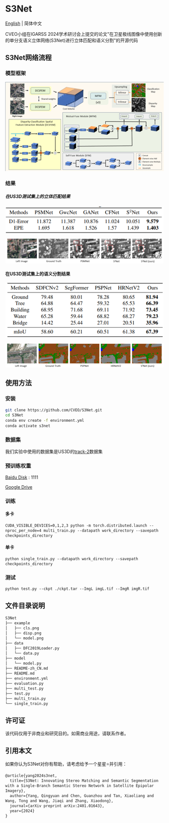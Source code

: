 # S3Net

[English](./README.md) | 简体中文 

CVEO小组在IGARSS 2024学术研讨会上提交的论文"在卫星极线图像中使用创新的单分支语义立体网络(S3Net)进行立体匹配和语义分割"的开源代码


## S3Net网络流程
### 模型框架
![model](./example/model.png)
### 结果
##### 在US3D测试集上的立体匹配结果
![cls](./example/table_disp.png)

![disp](./example/disp.png)


#### 在US3D测试集上的语义分割结果
![cls](./example/table_cls.png)

![cls](./example/cls.png)

## 使用方法
### 安装
```bash
git clone https://github.com/CVEO/S3Net.git
cd S3Net
conda env create -f environment.yml
conda activate s3net
```
### 数据集
我们实验中使用的数据集是US3D的[track-2](https://ieee-dataport.org/open-access/data-fusion-contest-2019-dfc2019)数据集

### 预训练权重
[Baidu Disk](https://pan.baidu.com/s/1EHYTq4eBKVJXgeFTq8SYFQ?pwd=1111) : 1111 

[Google Drive](https://drive.google.com/file/d/1QrbsIir5FmKkZ2xlNL57AQKeQ7-vMubh/view?usp=drive_link)
### 训练
#### 多卡
```
CUDA_VISIBLE_DEVICES=0,1,2,3 python -m torch.distributed.launch --nproc_per_node=4 multi_train.py --datapath work_directory --savepath checkpoints_directory
```
#### 单卡
```
python single_train.py --datapath work_directory --savepath checkpoints_directory
```
### 测试
```
python test.py --ckpt ./ckpt.tar --ImgL imgL.tif --ImgR imgR.tif
```
## 文件目录说明
```
S3Net 
├── example
│   ├── cls.png
│   ├── disp.png
│   └── model.png
├── data
│   ├── DFC2019Loader.py
│   └── data.py
├── model
│   └── model.py
├── README-zh_CN.md
├── README.md
├── environment.yml
├── evaluation.py
├── multi_test.py
├── test.py
├── multi_train.py
└── single_train.py
```

## 许可证
该代码仅用于非商业和研究目的。如需商业用途，请联系作者。


## 引用本文
如果你认为S3Net对你有帮助，请考虑给予一个星星⭐️并引用：
```
@article{yang2024s3net,
  title={S3Net: Innovating Stereo Matching and Semantic Segmentation with a Single-Branch Semantic Stereo Network in Satellite Epipolar Imagery},
  author={Yang, Qingyuan and Chen, Guanzhou and Tan, Xiaoliang and Wang, Tong and Wang, Jiaqi and Zhang, Xiaodong},
  journal={arXiv preprint arXiv:2401.01643},
  year={2024}
}
```